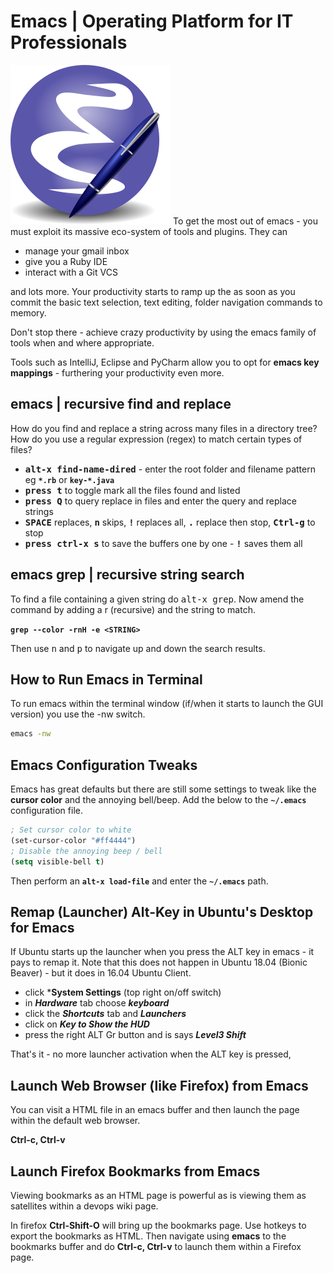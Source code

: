 
# Emacs | Operating Platform for IT Professionals

<img id="right30" src="/media/emacs-logo-square-2.png" title="GNU Emacs Logo" />
To get the most out of emacs - you must exploit its massive eco-system of tools and plugins. They can

- manage your gmail inbox
- give you a Ruby IDE
- interact with a Git VCS

and lots more. Your productivity starts to ramp up the as soon as you commit the basic text selection, text editing, folder navigation commands to memory.

Don't stop there - achieve crazy productivity by using the emacs family of tools when and where appropriate.

Tools such as IntelliJ, Eclipse and PyCharm allow you to opt for **emacs key mappings** - furthering your productivity even more.


## emacs | recursive find and replace

How do you find and replace a string across many files in a directory tree? How do you use a regular expression (regex) to match certain types of files?

- **<tt>alt-x find-name-dired</tt>** - enter the root folder and filename pattern eg **`*.rb`** or **`key-*.java`**
- **<tt>press t</tt>** to toggle mark all the files found and listed
- **<tt>press Q</tt>** to query replace in files and enter the query and replace strings
- **<tt>SPACE</tt>** replaces, **<tt>n</tt>** skips, **<tt>!</tt>** replaces all, **<tt>.</tt>** replace then stop, **<tt>Ctrl-g</tt>** to stop
- **<tt>press ctrl-x s</tt>** to save the buffers one by one - **<tt>!</tt>** saves them all


## emacs grep | recursive string search

To find a file containing a given string do <tt>alt-x grep</tt>.
Now amend the command by adding a r (recursive) and the string to match.

**`grep --color -rnH -e <STRING>`**

Then use <tt>n</tt> and <tt>p</tt> to navigate up and down the search results.


## How to Run Emacs in Terminal

To run emacs within the terminal window (if/when it starts to launch the GUI version) you use the -nw switch.

``` bash
emacs -nw
```

## Emacs Configuration Tweaks

Emacs has great defaults but there are still some settings to tweak like the **cursor color** and the annoying bell/beep. Add the below to the **`~/.emacs`** configuration file.

```lisp
; Set cursor color to white
(set-cursor-color "#ff4444")
; Disable the annoying beep / bell
(setq visible-bell t)
```

Then perform an **`alt-x load-file`** and enter the **`~/.emacs`** path.


## Remap (Launcher) Alt-Key in Ubuntu's Desktop for Emacs

If Ubuntu starts up the launcher when you press the ALT key in emacs - it pays to remap it. Note that this does not happen in Ubuntu 18.04 (Bionic Beaver) - but it does in 16.04 Ubuntu Client.

- click ***System Settings** (top right on/off switch)
- in ***Hardware*** tab choose ***keyboard***
- click the ***Shortcuts*** tab and ***Launchers***
- click on ***Key to Show the HUD***
- press the right ALT Gr button and is says ***Level3 Shift***

That's it - no more launcher activation when the ALT key is pressed,


## Launch Web Browser (like Firefox) from Emacs

You can visit a HTML file in an emacs buffer and then launch the page within the default web browser.

**Ctrl-c, Ctrl-v**

## Launch Firefox Bookmarks from Emacs

Viewing bookmarks as an HTML page is powerful as is viewing them as satellites within a devops wiki page.

In firefox **Ctrl-Shift-O** will bring up the bookmarks page. Use hotkeys to export the bookmarks as HTML. Then navigate using **emacs** to the bookmarks buffer and do **Ctrl-c, Ctrl-v** to launch them within a Firefox page.
